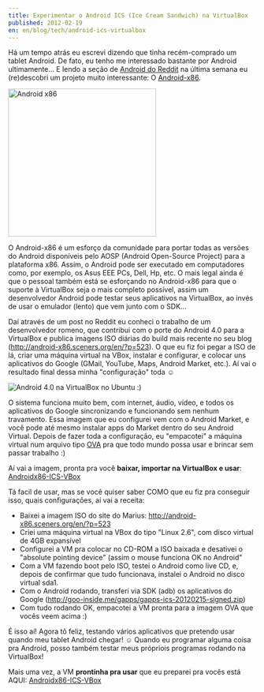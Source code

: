 ```yaml
---
title: Experimentar o Android ICS (Ice Cream Sandwich) na VirtualBox
published: 2012-02-19
en: en/blog/tech/android-ics-virtualbox
---
```


Há um tempo atrás eu escrevi dizendo que tinha recém-comprado um tablet Android.
De fato, eu tenho me interessado bastante por Android ultimamente...
E lendo a seção de [Android do Reddit][1] na última semana eu (re)descobri um projeto muito interessante:
O [Android-x86][2].

<div id="imgdiv-x86"><style type="text/css" scoped> #imgdiv-x86 img { width:300px };</style>

 ![Android x86](/files/imgs/2012-02_Android-x86.png)

</div>

O Android-x86 é um esforço da comunidade para portar
todas as versões do Android disponíveis pelo AOSP (Android Open-Source Project) para a plataforma x86.
Assim, o Android pode ser executado em computadores como, por exemplo, os Asus EEE PCs, Dell, Hp, etc.
O mais legal ainda é que o pessoal também está se esforçando no Android-x86
para que o suporte à VirtualBox seja o mais completo possível,
assim um desenvolvedor Android pode testar seus aplicativos na VirtualBox,
ao invés de usar o emulador (lento) que vem junto com o SDK...

Daí através de um post no Reddit eu conheci o trabalho de um desenvolvedor romeno, que contribui com o porte do Android 4.0
para a VirtualBox e publica imagens ISO diárias do build mais recente no seu blog (<http://android-x86.sceners.org/en/?p=523>).
O que eu fiz foi pegar a ISO de lá, criar uma máquina virtual na VBox,
instalar e configurar, e colocar uns aplicativos do Google (GMail, YouTube, Maps, Android Market, etc.).
Aí vai o resultado final dessa minha "configuração" toda ☺

<!--more-->

![Android 4.0 na VirtualBox no Ubuntu :)](/files/imgs/2012-02_android-x86-ss.png)

O sistema funciona muito bem, com internet, áudio, vídeo, e todos os aplicativos do Google sincronizando e funcionando sem nenhum travamento.
Essa imagem que eu configurei vem com o Android Market, e você pode até mesmo instalar apps do Market dentro do seu Android Virtual.
Depois de fazer toda a configuração, eu "empacotei" a máquina virtual num arquivo tipo [OVA][5]
pra que todo mundo possa usar e brincar sem passar trabalho :)

Aí vai a imagem, pronta pra você **baixar, importar na VirtualBox e usar**: [Androidx86-ICS-VBox][4]

Tá facil de usar, mas se você quiser saber COMO que eu fiz pra conseguir isso, quais configurações, aí vai a receita:

  * Baixei a imagem ISO do site do Marius: <http://android-x86.sceners.org/en/?p=523>
  * Criei uma máquina virtual na VBox do tipo "Linux 2.6", com disco virtual de 4GB expansível
  * Configurei a VM pra colocar no CD-ROM a ISO baixada e desativei o "absolute pointing device" (assim o mouse funciona OK no Android"
  * Com a VM fazendo boot pelo ISO, testei o Android como live CD, e, depois de confirmar que tudo funcionava, instalei o Android no disco virtual sda1.
  * Com o Android rodando, transferi via SDK (adb) os aplicativos do Google (<http://goo-inside.me/gapps/gapps-ics-20120215-signed.zip>)
  * Com tudo rodando OK, empacotei a VM pronta para a imagem OVA que vocês veem acima :)

É isso aí!
Agora tô feliz, testando vários aplicativos que pretendo usar quando meu tablet Android chegar! ☺
Quando eu programar alguma coisa pra Android, posso também testar meus própriois programas rodando na VirtualBox!

Mais uma vez, a VM **prontinha pra usar** que eu preparei pra vocês está AQUI: [Androidx86-ICS-VBox][4]


[1]: <http://www.reddit.com/r/Android>
[2]: <http://www.android-x86.org>
[4]: <https://mega.co.nz/#!bVN0GKRD!GSBzVlcjpu4GFZJYA5WpmzKf6-N_jkJzA8TsiS2pfvA>
[5]: <http://en.wikipedia.org/wiki/Open_Virtualization_Format>
